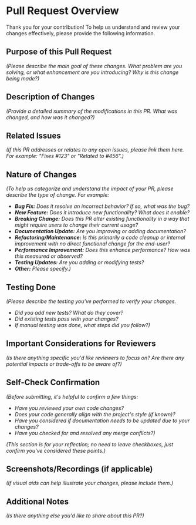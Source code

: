 # Pull Request Overview

Thank you for your contribution! To help us understand and review your changes effectively, please provide the following information.

## Purpose of this Pull Request

*(Please describe the main goal of these changes. What problem are you solving, or what enhancement are you introducing? Why is this change being made?)*

## Description of Changes

*(Provide a detailed summary of the modifications in this PR. What was changed, and how was it changed?)*

## Related Issues

*(If this PR addresses or relates to any open issues, please link them here. For example: "Fixes #123" or "Related to #456".)*

## Nature of Changes

*(To help us categorize and understand the impact of your PR, please describe the type of change. For example:*
*   ***Bug Fix:*** *Does it resolve an incorrect behavior? If so, what was the bug?*
*   ***New Feature:*** *Does it introduce new functionality? What does it enable?*
*   ***Breaking Change:*** *Does this PR alter existing functionality in a way that might require users to change their current usage?*
*   ***Documentation Update:*** *Are you improving or adding documentation?*
*   ***Refactoring/Maintenance:*** *Is this primarily a code cleanup or internal improvement with no direct functional change for the end-user?*
*   ***Performance Improvement:*** *Does this enhance performance? How was this measured or observed?*
*   ***Testing Updates:*** *Are you adding or modifying tests?*
*   ***Other:*** *Please specify.)*

## Testing Done

*(Please describe the testing you've performed to verify your changes.*
*   *Did you add new tests? What do they cover?*
*   *Did existing tests pass with your changes?*
*   *If manual testing was done, what steps did you follow?)*

## Important Considerations for Reviewers

*(Is there anything specific you'd like reviewers to focus on? Are there any potential impacts or trade-offs to be aware of?)*

## Self-Check Confirmation

*(Before submitting, it's helpful to confirm a few things:*
*   *Have you reviewed your own code changes?*
*   *Does your code generally align with the project's style (if known)?*
*   *Have you considered if documentation needs to be updated due to your changes?*
*   *Have you checked for and resolved any merge conflicts?)*

*(This section is for your reflection; no need to leave checkboxes, just confirm you've considered these points.)*

## Screenshots/Recordings (if applicable)

*(If visual aids can help illustrate your changes, please include them.)*

## Additional Notes

*(Is there anything else you'd like to share about this PR?)*
